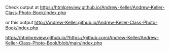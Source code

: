 Check output at https://htmlpreview.github.io/Andrew-Keller/Andrew-Keller-Class-Photo-Book/index.php 

or this output http://Andrew-Keller.github.io/Andrew-Keller-Class-Photo-Book/index.php

https://htmlpreview.github.io/?https://github.com/Andrew-Keller/Andrew-Keller-Class-Photo-Book/blob/main/index.php

